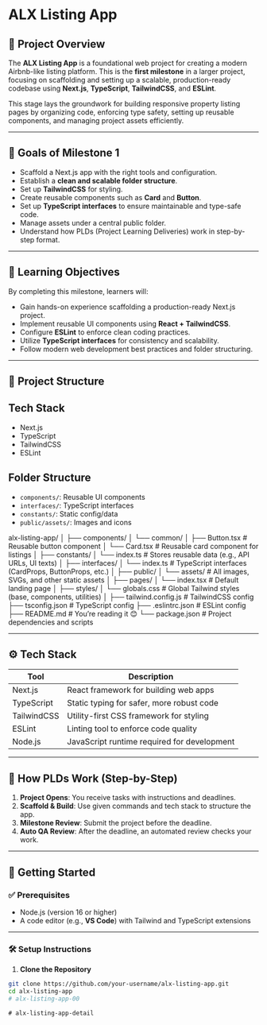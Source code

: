 # ALX Listing App

## 📌 Project Overview

The **ALX Listing App** is a foundational web project for creating a modern Airbnb-like listing platform. This is the **first milestone** in a larger project, focusing on scaffolding and setting up a scalable, production-ready codebase using **Next.js**, **TypeScript**, **TailwindCSS**, and **ESLint**.

This stage lays the groundwork for building responsive property listing pages by organizing code, enforcing type safety, setting up reusable components, and managing project assets efficiently.

---

## 🎯 Goals of Milestone 1

- Scaffold a Next.js app with the right tools and configuration.
- Establish a **clean and scalable folder structure**.
- Set up **TailwindCSS** for styling.
- Create reusable components such as **Card** and **Button**.
- Set up **TypeScript interfaces** to ensure maintainable and type-safe code.
- Manage assets under a central public folder.
- Understand how PLDs (Project Learning Deliveries) work in step-by-step format.

---

## 🧠 Learning Objectives

By completing this milestone, learners will:

- Gain hands-on experience scaffolding a production-ready Next.js project.
- Implement reusable UI components using **React + TailwindCSS**.
- Configure **ESLint** to enforce clean coding practices.
- Utilize **TypeScript interfaces** for consistency and scalability.
- Follow modern web development best practices and folder structuring.

---

## 📁 Project Structure


## Tech Stack
- Next.js
- TypeScript
- TailwindCSS
- ESLint

## Folder Structure
- `components/`: Reusable UI components
- `interfaces/`: TypeScript interfaces
- `constants/`: Static config/data
- `public/assets/`: Images and icons

alx-listing-app/
│
├── components/
│ └── common/
│ ├── Button.tsx # Reusable button component
│ └── Card.tsx # Reusable card component for listings
│
├── constants/
│ └── index.ts # Stores reusable data (e.g., API URLs, UI texts)
│
├── interfaces/
│ └── index.ts # TypeScript interfaces (CardProps, ButtonProps, etc.)
│
├── public/
│ └── assets/ # All images, SVGs, and other static assets
│
├── pages/
│ └── index.tsx # Default landing page
│
├── styles/
│ └── globals.css # Global Tailwind styles (base, components, utilities)
│
├── tailwind.config.js # TailwindCSS config
├── tsconfig.json # TypeScript config
├── .eslintrc.json # ESLint config
├── README.md # You’re reading it 😊
└── package.json # Project dependencies and scripts


---

## ⚙️ Tech Stack

| Tool          | Description                                  |
|---------------|----------------------------------------------|
| Next.js       | React framework for building web apps        |
| TypeScript    | Static typing for safer, more robust code    |
| TailwindCSS   | Utility-first CSS framework for styling      |
| ESLint        | Linting tool to enforce code quality         |
| Node.js       | JavaScript runtime required for development  |

---

## 🧱 How PLDs Work (Step-by-Step)

1. **Project Opens**: You receive tasks with instructions and deadlines.
2. **Scaffold & Build**: Use given commands and tech stack to structure the app.
3. **Milestone Review**: Submit the project before the deadline.
4. **Auto QA Review**: After the deadline, an automated review checks your work.

---

## 🚀 Getting Started

### ✅ Prerequisites

- Node.js (version 16 or higher)
- A code editor (e.g., **VS Code**) with Tailwind and TypeScript extensions

---

### 🛠️ Setup Instructions

1. **Clone the Repository**

```bash
git clone https://github.com/your-username/alx-listing-app.git
cd alx-listing-app
#   a l x - l i s t i n g - a p p - 0 0  
 #   a l x - l i s t i n g - a p p - d e t a i l  
 